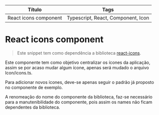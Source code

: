 | Título                | Tags                               |
| --------------------- | ---------------------------------- |
| React icons component | Typescript, React, Component, Icon |

# React icons component

> Este snippet tem como dependência a biblioteca [react-icons](https://react-icons.github.io/react-icons).

Este componente tem como objetivo centralizar os ícones da aplicação, assim se por acaso mudar algum ícone, apenas será mudado o arquivo Icon/icons.ts.

Para adicionar novos ícones, deve-se apenas seguir o padrão já proposto no componente de exemplo.

A renomeação do nome do componente da biblioteca, faz-se necessário para a manutenibilidade do componente, pois assim os names não ficam dependentes da biblioteca.
